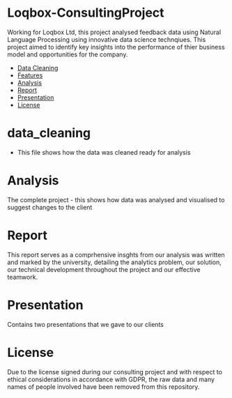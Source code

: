 # Loqbox-ConsultingProject

Working for Loqbox Ltd, this project analysed feedback data using Natural Language Processing using innovative data science technqiues. This project aimed to identify key insights into the performance of thier business model and opportunities for the company.

- [Data Cleaning](#Data_cleaning)
- [Features](#features)
- [Analysis](#Analysis)
- [Report](#report)
- [Presentation](#contributing)
- [License](#license)

# data_cleaning
- This file shows how the data was cleaned ready for analysis

# Analysis

The complete project - this shows how data was analysed and visualised to suggest changes to the client

# Report

This report serves as a comprhensive insghts from our analysis was written and marked by the university, detailing the analytics problem, our solution, our technical development throughout the project and our effective teamwork.


# Presentation

Contains two presentations that we gave to our clients

# License

Due to the license signed during our consulting project and with respect to ethical considerations in accordance with GDPR, the raw data and many names of people involved have been removed from this repository.
